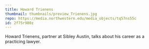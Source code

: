 ```yaml
---
title: Howard Trienens
thumbnail: thumbnails/preview_Trienens.jpg
repo: https://media.northwestern.edu/media_objects/tq57ns55c
id: 2f75r980z
---
```

Howard Trienens, partner at Sibley Austin, talks about his career as a practicing lawyer.     
